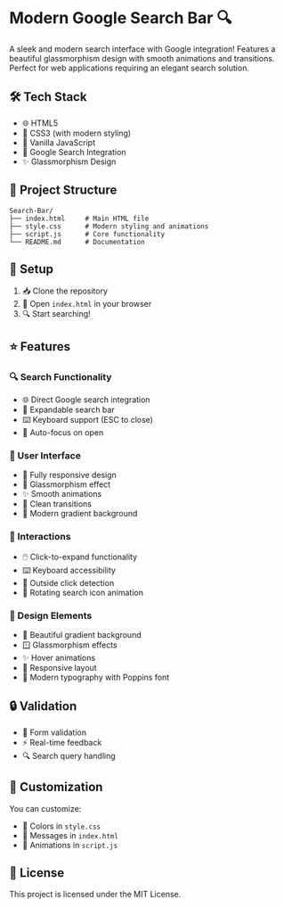 # Modern Google Search Bar 🔍

A sleek and modern search interface with Google integration! Features a beautiful glassmorphism design with smooth animations and transitions. Perfect for web applications requiring an elegant search solution.

## 🛠️ Tech Stack
- 🌐 HTML5
- 🎨 CSS3 (with modern styling)
- 🔧 Vanilla JavaScript
- 🎯 Google Search Integration
- ✨ Glassmorphism Design

## 📁 Project Structure
```
Search-Bar/
├── index.html     # Main HTML file
├── style.css      # Modern styling and animations
├── script.js      # Core functionality
└── README.md      # Documentation
```

## 🚀 Setup
1. 📥 Clone the repository
2. 📂 Open `index.html` in your browser
3. 🔍 Start searching!

## ⭐ Features

### 🔍 Search Functionality
- 🌐 Direct Google search integration
- 🎯 Expandable search bar
- ⌨️ Keyboard support (ESC to close)
- 🔄 Auto-focus on open

### 🎨 User Interface
- 📱 Fully responsive design
- 🌟 Glassmorphism effect
- ✨ Smooth animations
- 💫 Clean transitions
- 🎨 Modern gradient background

### 🎯 Interactions
- 🖱️ Click-to-expand functionality
- ⌨️ Keyboard accessibility
- 🎯 Outside click detection
- 💫 Rotating search icon animation

### 🎨 Design Elements
- 🌈 Beautiful gradient background
- 🪟 Glassmorphism effects
- ✨ Hover animations
- 📱 Responsive layout
- 🎨 Modern typography with Poppins font

## 🔒 Validation
- 🎯 Form validation
- ⚡ Real-time feedback
- 🔍 Search query handling

## 🎨 Customization
You can customize:
- 🎨 Colors in `style.css`
- 💬 Messages in `index.html`
- 🔄 Animations in `script.js`

## 📄 License
This project is licensed under the MIT License.
